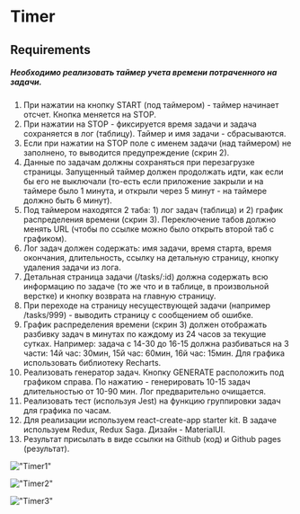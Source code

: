 # Timer

## Requirements

##### Необходимо реализовать таймер учета времени потраченного на задачи.

1) При нажатии на кнопку START (под таймером) - таймер начинает отсчет. 
Кнопка меняется на STOP.
2) При нажатии на STOP - фиксируется время задачи и задача сохраняется в лог (таблицу). Таймер и имя задачи - сбрасываются.
3) Если при нажатии на STOP поле с именем задачи  (над таймером) не заполнено, то выводится предупреждение (скрин 2).
4) Данные по задачам должны сохраняться при перезагрузке страницы. Запущенный таймер должен продолжать идти, как если бы его не выключали (то-есть если приложение закрыли и на таймере было 1 минута, и открыли через 5 минут - на таймере должно быть 6 минут).
5) Под таймером находятся 2 таба: 1) лог задач (таблица) и 2) график распределения времени (скрин 3). Переключение табов должно менять URL (чтобы по ссылке можно было открыть второй таб с графиком).
6) Лог задач должен содержать: имя задачи, время старта, время окончания, длительность, ссылку на детальную страницу, кнопку удаления задачи из лога.
7) Детальная страница задачи (/tasks/:id) должна содержать всю информацию по задаче (то же что и в таблице, в произвольной верстке) и кнопку возврата на главную страницу.
8) При переходе на страницу несуществующей задачи (например /tasks/999) - выводить страницу с сообщением об ошибке.
9) График распределения времени (скрин 3) должен отображать разбивку задач в минутах по каждому из 24 часов за текущие сутках. Например: задача с 14-30 до 16-15 должна разбиваться на 3 части: 14й час: 30мин, 15й час: 60мин, 16й час: 15мин. Для графика использовать библиотеку Recharts.
10) Реализовать генератор задач. Кнопку GENERATE расположить под графиком справа. По нажатию - генерировать 10-15 задач длительностью от 10-90 мин. Лог предварительно очищается.
11) Реализовать тест (используя Jest) на функцию группировки задач для графика по часам.
12) Для реализации используем react-create-app starter kit. В задаче используем Redux, Redux Saga. Дизайн - MaterialUI.
13) Результат присылать в виде ссылки на Github (код) и Github pages (результат).

!["Timer1"](http://oi64.tinypic.com/2dhtenc.jpg "Timer1")

!["Timer2"](http://oi63.tinypic.com/2m7b41d.jpg "Timer2")

!["Timer3"](http://oi65.tinypic.com/262qmus.jpg "Timer3")

